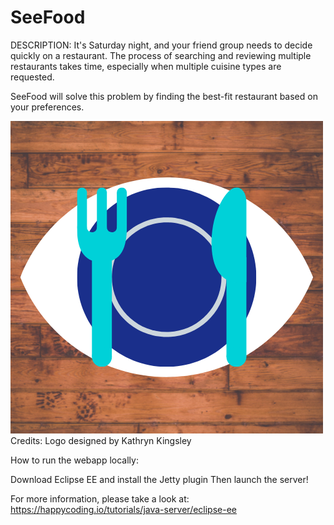 # SeeFood

DESCRIPTION: It's Saturday night, and your friend group needs to decide quickly on a restaurant. The process of searching and reviewing multiple restaurants takes time, especially when multiple cuisine types are requested. 

SeeFood will solve this problem by finding the best-fit restaurant based on your preferences.

![image](https://github.com/akotra1999/SeeFood/blob/master/SeeFoodLogo.png)
Credits: Logo designed by Kathryn Kingsley

How to run the webapp locally:

Download Eclipse EE and install the Jetty plugin
Then launch the server!

For more information, please take a look at: https://happycoding.io/tutorials/java-server/eclipse-ee
